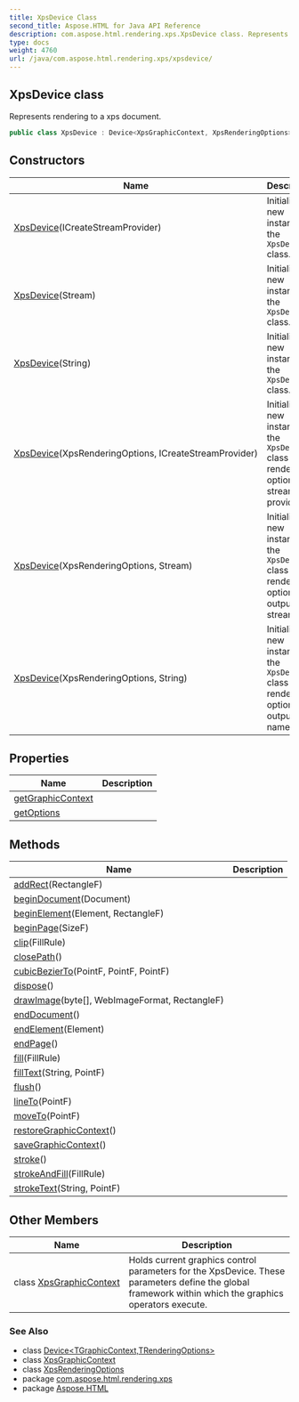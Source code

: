 ```yaml
---
title: XpsDevice Class
second_title: Aspose.HTML for Java API Reference
description: com.aspose.html.rendering.xps.XpsDevice class. Represents rendering to a xps document
type: docs
weight: 4760
url: /java/com.aspose.html.rendering.xps/xpsdevice/
---
```

## XpsDevice class

Represents rendering to a xps document.

```java
public class XpsDevice : Device<XpsGraphicContext, XpsRenderingOptions>
```

## Constructors

| Name | Description |
| --- | --- |
| [XpsDevice](xpsdevice/#constructor)(ICreateStreamProvider) | Initializes a new instance of the `XpsDevice` class. |
| [XpsDevice](xpsdevice/#constructor_4)(Stream) | Initializes a new instance of the `XpsDevice` class. |
| [XpsDevice](xpsdevice/#constructor_5)(String) | Initializes a new instance of the `XpsDevice` class. |
| [XpsDevice](xpsdevice/#constructor_1)(XpsRenderingOptions, ICreateStreamProvider) | Initializes a new instance of the `XpsDevice` class by rendering options and stream provider. |
| [XpsDevice](xpsdevice/#constructor_2)(XpsRenderingOptions, Stream) | Initializes a new instance of the `XpsDevice` class by rendering options and output stream. |
| [XpsDevice](xpsdevice/#constructor_3)(XpsRenderingOptions, String) | Initializes a new instance of the `XpsDevice` class by rendering options and output file name. |

## Properties

| Name | Description |
| --- | --- |
| [getGraphicContext](../../com.aspose.html.rendering/device-2/graphiccontext/)  |
| [getOptions](../../com.aspose.html.rendering/device-2/options/)  |

## Methods

| Name | Description |
| --- | --- |
| [addRect](../../com.aspose.html.rendering/device-2/addrect/)(RectangleF) |  |
| [beginDocument](../../com.aspose.html.rendering/device-2/begindocument/)(Document) |  |
| [beginElement](../../com.aspose.html.rendering/device-2/beginelement/)(Element, RectangleF) |  |
| [beginPage](../../com.aspose.html.rendering/device-2/beginpage/)(SizeF) |  |
| [clip](../../com.aspose.html.rendering/device-2/clip/)(FillRule) |  |
| [closePath](../../com.aspose.html.rendering/device-2/closepath/)() |  |
| [cubicBezierTo](../../com.aspose.html.rendering/device-2/cubicbezierto/)(PointF, PointF, PointF) |  |
| [dispose](../../com.aspose.html.rendering/device-2/dispose/)() |  |
| [drawImage](../../com.aspose.html.rendering/device-2/drawimage/)(byte[], WebImageFormat, RectangleF) |  |
| [endDocument](../../com.aspose.html.rendering/device-2/enddocument/)() |  |
| [endElement](../../com.aspose.html.rendering/device-2/endelement/)(Element) |  |
| [endPage](../../com.aspose.html.rendering/device-2/endpage/)() |  |
| [fill](../../com.aspose.html.rendering/device-2/fill/)(FillRule) |  |
| [fillText](../../com.aspose.html.rendering/device-2/filltext/)(String, PointF) |  |
| [flush](../../com.aspose.html.rendering/device-2/flush/)() |  |
| [lineTo](../../com.aspose.html.rendering/device-2/lineto/)(PointF) |  |
| [moveTo](../../com.aspose.html.rendering/device-2/moveto/)(PointF) |  |
| [restoreGraphicContext](../../com.aspose.html.rendering/device-2/restoregraphiccontext/)() |  |
| [saveGraphicContext](../../com.aspose.html.rendering/device-2/savegraphiccontext/)() |  |
| [stroke](../../com.aspose.html.rendering/device-2/stroke/)() |  |
| [strokeAndFill](../../com.aspose.html.rendering/device-2/strokeandfill/)(FillRule) |  |
| [strokeText](../../com.aspose.html.rendering/device-2/stroketext/)(String, PointF) |  |

## Other Members

| Name | Description |
| --- | --- |
| class [XpsGraphicContext](../../com.aspose.html.rendering.xps/xpsdevice.xpsgraphiccontext) | Holds current graphics control parameters for the XpsDevice. These parameters define the global framework within which the graphics operators execute. |

### See Also

* class [Device&lt;TGraphicContext,TRenderingOptions&gt;](../../com.aspose.html.rendering/device-2/)
* class [XpsGraphicContext](../xpsdevice.xpsgraphiccontext/)
* class [XpsRenderingOptions](../xpsrenderingoptions/)
* package [com.aspose.html.rendering.xps](../../com.aspose.html.rendering.xps/)
* package [Aspose.HTML](../../)
